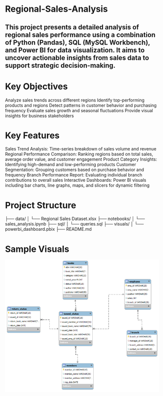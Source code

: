 # Regional-Sales-Analysis

## This project presents a detailed analysis of regional sales performance using a combination of Python (Pandas), SQL (MySQL Workbench), and Power BI for data visualization. It aims to uncover actionable insights from sales data to support strategic decision-making.

# Key Objectives
Analyze sales trends across different regions
Identify top-performing products and regions
Detect patterns in customer behavior and purchasing frequency
Evaluate sales growth and seasonal fluctuations
Provide visual insights for business stakeholders

# Key Features
Sales Trend Analysis: Time-series breakdown of sales volume and revenue
Regional Performance Comparison: Ranking regions based on total sales, average order value, and customer engagement
Product Category Insights: Identifying high-demand and low-performing products
Customer Segmentation: Grouping customers based on purchase behavior and frequency
Branch Performance Report: Evaluating individual branch contributions to overall sales
Interactive Dashboards: Power BI visuals including bar charts, line graphs, maps, and slicers for dynamic filtering

# Project Structure
├── data/
│   └── Regional Sales Dataset.xlsx
├── notebooks/
│   └── sales_analysis.ipynb
├── sql/
│   └── queries.sql
├── visuals/
│   └── powerbi_dashboard.pbix
├── README.md

# Sample Visuals
![Correlation Heat Map of Numerical Features](https://github.com/ChandraPrakash000/Library-Management-System/blob/main/Library%20erd.png)
